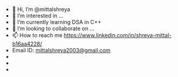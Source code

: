 - 👋 Hi, I’m @mittalshreya
- 👀 I’m interested in ...
- 🌱 I’m currently learning DSA in C++
- 💞️ I’m looking to collaborate on ...
- 📫 How to reach me https://www.linkedin.com/in/shreya-mittal-b16aa4228/ 
- Email ID: mittalshreya2003@gmail.com
- 
- 
- 

<!---
mittalshreya/mittalshreya is a ✨ special ✨ repository because its `README.md` (this file) appears on your GitHub profile.
You can click the Preview link to take a look at your changes.
--->
